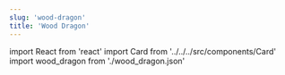```yaml
---
slug: 'wood-dragon'
title: 'Wood Dragon'
---
```


import React from 'react'
import Card from '../../../src/components/Card'
import wood_dragon from './wood_dragon.json'

<Card data={wood_dragon} />
